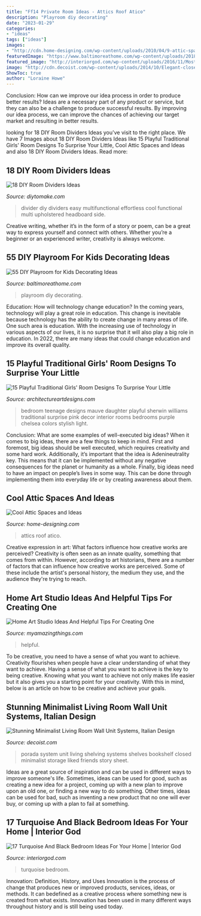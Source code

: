 ```yaml
---
title: "Ff14 Private Room Ideas - Attics Roof Atico"
description: "Playroom diy decorating"
date: "2023-01-29"
categories:
- "ideas"
tags: ["ideas"]
images:
- "http://cdn.home-designing.com/wp-content/uploads/2010/04/9-attic-space.jpg"
featuredImage: "https://www.baltimoreathome.com/wp-content/uploads/2018/04/DIY-Playroom-for-Kids-Decorating-Ideas-54.jpg"
featured_image: "http://interiorgod.com/wp-content/uploads/2016/11/Most-Stylish-Turquoise-Bedroom-Ideas.jpg"
image: "http://cdn.decoist.com/wp-content/uploads/2014/10/Elegant-closed-shelves-of-the-Ubiqua-Wall-System.jpg"
ShowToc: true
author: "Loraine Howe"
---
```



Conclusion: How can we improve our idea process in order to produce better results?
Ideas are a necessary part of any product or service, but they can also be a challenge to produce successful results. By improving our idea process, we can improve the chances of achieving our target market and resulting in better results.

	

		
looking for 18 DIY Room Dividers Ideas you've visit to the right place. We have 7 Images about 18 DIY Room Dividers Ideas like 15 Playful Traditional Girls&#039; Room Designs To Surprise Your Little, Cool Attic Spaces and Ideas and also 18 DIY Room Dividers Ideas. Read more:
		
    
## 18 DIY Room Dividers Ideas

<img loading=lazy src="https://www.diytomake.com/wp-content/uploads/2016/03/DIY-Room-Divider.jpg" onerror="this.onerror=null;this.src='https://tse1.mm.bing.net/th?id=OIP._O4MCitp5mWGuQxS_nTNmQHaJ3&amp;pid=15.1';" alt="18 DIY Room Dividers Ideas">

_Source: diytomake.com_

>divider diy dividers easy multifunctional effortless cool functional multi upholstered headboard side. 

	

Creative writing, whether it’s in the form of a story or poem, can be a great way to express yourself and connect with others. Whether you’re a beginner or an experienced writer, creativity is always welcome.

    
## 55 DIY Playroom For Kids Decorating Ideas

<img loading=lazy src="https://www.baltimoreathome.com/wp-content/uploads/2018/04/DIY-Playroom-for-Kids-Decorating-Ideas-54.jpg" onerror="this.onerror=null;this.src='https://tse1.mm.bing.net/th?id=OIP.ac_K7gBThVaezV8mc1CMcAHaK0&amp;pid=15.1';" alt="55 DIY Playroom for Kids Decorating Ideas">

_Source: baltimoreathome.com_

>playroom diy decorating. 

	

Education: How will technology change education?
In the coming years, technology will play a great role in education. This change is inevitable because technology has the ability to create change in many areas of life. One such area is education. With the increasing use of technology in various aspects of our lives, it is no surprise that it will also play a big role in education. In 2022, there are many ideas that could change education and improve its overall quality.

    
## 15 Playful Traditional Girls&#039; Room Designs To Surprise Your Little

<img loading=lazy src="https://www.architectureartdesigns.com/wp-content/uploads/2015/02/15-Playful-Traditional-Girls-Room-Designs-To-Surprise-Your-Little-Daughter-With-3-630x939.jpg" onerror="this.onerror=null;this.src='https://tse1.mm.bing.net/th?id=OIP.sW532l-gyR5RQU4xiCcaTwHaLC&amp;pid=15.1';" alt="15 Playful Traditional Girls&#039; Room Designs To Surprise Your Little">

_Source: architectureartdesigns.com_

>bedroom teenage designs mauve daughter playful sherwin williams traditional surprise pink decor interior rooms bedrooms purple chelsea colors stylish light. 

	

Conclusion: What are some examples of well-executed big ideas?
When it comes to big ideas, there are a few things to keep in mind. First and foremost, big ideas should be well executed, which requires creativity and some hard work. Additionally, it’s important that the idea is Adenineutrality key. This means that it can be implemented without any negative consequences for the planet or humanity as a whole. Finally, big ideas need to have an impact on people’s lives in some way. This can be done through implementing them into everyday life or by creating awareness about them.

    
## Cool Attic Spaces And Ideas

<img loading=lazy src="http://cdn.home-designing.com/wp-content/uploads/2010/04/9-attic-space.jpg" onerror="this.onerror=null;this.src='https://tse4.mm.bing.net/th?id=OIP.u3XQvYPzmrrDRLJQ5BXOBQHaJ3&amp;pid=15.1';" alt="Cool Attic Spaces and Ideas">

_Source: home-designing.com_

>attics roof atico. 

	

Creative expression in art: What factors influence how creative works are perceived?
Creativity is often seen as an innate quality, something that comes from within. However, according to art historians, there are a number of factors that can influence how creative works are perceived. Some of these include the artist's personal history, the medium they use, and the audience they're trying to reach.

    
## Home Art Studio Ideas And Helpful Tips For Creating One

<img loading=lazy src="https://myamazingthings.com/wp-content/uploads/2018/03/home-art-studio-.jpg" onerror="this.onerror=null;this.src='https://tse2.mm.bing.net/th?id=OIP.YdVAggqB6yUHUdiVNyQEawHaJ4&amp;pid=15.1';" alt="Home Art Studio Ideas And Helpful Tips For Creating One">

_Source: myamazingthings.com_

>helpful. 

	

To be creative, you need to have a sense of what you want to achieve.
Creativity flourishes when people have a clear understanding of what they want to achieve. Having a sense of what you want to achieve is the key to being creative. Knowing what you want to achieve not only makes life easier but it also gives you a starting point for your creativity. With this in mind, below is an article on how to be creative and achieve your goals.

    
## Stunning Minimalist Living Room Wall Unit Systems, Italian Design

<img loading=lazy src="http://cdn.decoist.com/wp-content/uploads/2014/10/Elegant-closed-shelves-of-the-Ubiqua-Wall-System.jpg" onerror="this.onerror=null;this.src='https://tse3.mm.bing.net/th?id=OIP.KT2Jyx9NHVryl76Dk9DHlAHaLH&amp;pid=15.1';" alt="Stunning Minimalist Living Room Wall Unit Systems, Italian Design">

_Source: decoist.com_

>porada system unit living shelving systems shelves bookshelf closed minimalist storage liked friends story sheet. 

	

Ideas are a great source of inspiration and can be used in different ways to improve someone's life. Sometimes, ideas can be used for good, such as creating a new idea for a project, coming up with a new plan to improve upon an old one, or finding a new way to do something. Other times, ideas can be used for bad, such as inventing a new product that no one will ever buy, or coming up with a plan to fail at something.

    
## 17 Turquoise And Black Bedroom Ideas For Your Home | Interior God

<img loading=lazy src="http://interiorgod.com/wp-content/uploads/2016/11/Most-Stylish-Turquoise-Bedroom-Ideas.jpg" onerror="this.onerror=null;this.src='https://tse1.mm.bing.net/th?id=OIP.aEBLchhp9YN6vWYu2VHEZgHaJ6&amp;pid=15.1';" alt="17 Turquoise And Black Bedroom Ideas For Your Home | Interior God">

_Source: interiorgod.com_

>turquoise bedroom. 

	

Innovation: Definition, History, and Uses
Innovation is the process of change that produces new or improved products, services, ideas, or methods. It can bedefined as a creative process where something new is created from what exists. Innovation has been used in many different ways throughout history and is still being used today.

